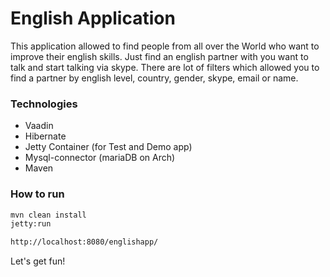 # English Application

This application allowed to find people from all over the World who want to improve their english skills. Just find an english partner with you want to talk and start talking via skype. There are lot of filters which allowed you to find a partner by english level, country, gender, skype, email or name.

### Technologies
- Vaadin
- Hibernate
- Jetty Container (for Test and Demo app)
- Mysql-connector (mariaDB on Arch)
- Maven


### How to run
```sh
mvn clean install
jetty:run

http://localhost:8080/englishapp/
```

Let's get fun!

